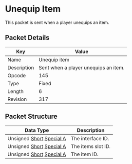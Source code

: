# Unequip Item
This packet is sent when a player unequips an item.

## Packet Details
| Key | Value |
|--|--|
| Name | Unequip item |
| Description | Sent when a player unequips an item. |
| Opcode | 145 |
| Type | Fixed |
| Length | 6 |
| Revision | 317 |

## Packet Structure
| Data Type | Description |
|--|--|
| Unsigned [Short](/Data-Types.html#common-data-types) [Special A](/Data-Types.html#bespoke-data-types) | The interface ID. |
| Unsigned [Short](/Data-Types.html#common-data-types) [Special A](/Data-Types.html#bespoke-data-types) | The items slot ID. |
| Unsigned [Short](/Data-Types.html#common-data-types) [Special A](/Data-Types.html#bespoke-data-types) | The item ID. |

